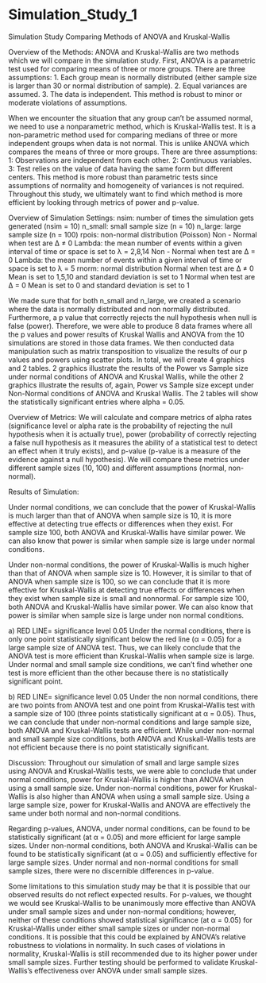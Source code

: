 # Simulation_Study_1

Simulation Study Comparing Methods of ANOVA and Kruskal-Wallis 

Overview of the Methods:
ANOVA and Kruskal-Wallis are two methods which we will compare in the simulation study.  First, ANOVA is a parametric test used for comparing means of three or more groups. There are three assumptions: 1. Each group mean is normally distributed (either sample size is larger than 30 or normal distribution of sample). 2. Equal variances are assumed. 3. The data is independent. This method is robust to minor or moderate violations of assumptions.

When we encounter the situation that any group can’t be assumed normal, we need to use a nonparametric method, which is Kruskal-Wallis test. It is a non-parametric method used for comparing medians of three or more independent groups when data is not normal. This is unlike ANOVA which compares the means of three or more groups. There are three assumptions: 1: Observations are independent from each other. 2: Continuous variables. 3: Test relies on the value of data having the same form but different centers. This method is more robust than parametric tests since assumptions of normality and homogeneity of variances is not required. Throughout this study, we ultimately want to find which method is more efficient by looking through metrics of power and p-value.

Overview of Simulation Settings:
nsim: number of times the simulation gets generated (nsim = 10)
n_small: small sample size (n = 10)
n_large: large sample size (n = 100)
rpois: non-normal distribution (Poisson)
Non - Normal when test are Δ ≠ 0
Lambda: the mean number of events within a given interval of time or space is set to λ = 2,8,14
Non - Normal when test are Δ = 0
Lambda: the mean number of events within a given interval of time or space is set to λ = 5
rnorm: normal distribution 
Normal when test are Δ ≠ 0
Mean is set to 1,5,10 and standard deviation is set to 1
Normal when test are Δ = 0
Mean is set to 0 and standard deviation is set to 1

We made sure that for both n_small and n_large, we created a scenario where the data is normally distributed and non normally distributed. Furthermore, a p value that correctly rejects the null hypothesis when null is false (power). Therefore, we were able to produce 8 data frames where all the p values and power results of Kruskal Wallis and ANOVA from the 10 simulations are stored in those data frames. We then conducted data manipulation such as matrix transposition to visualize the results of our p values and powers using scatter plots. In total, we will create 4 graphics and 2 tables. 2 graphics illustrate the results of the Power vs Sample size under normal conditions of ANOVA and Kruskal Wallis, while the other 2 graphics illustrate the results of, again, Power vs Sample size except under Non-Normal conditions of ANOVA and Kruskal Wallis. The 2 tables will show the statistically significant entries where alpha = 0.05.

Overview of Metrics:
We will calculate and compare metrics of alpha rates (significance level or alpha rate is the probability of rejecting the null hypothesis when it is actually true), power (probability of correctly rejecting a false null hypothesis as it measures the ability of a statistical test to detect an effect when it truly exists), and p-value (p-value is a measure of the evidence against a null hypothesis). We will compare these metrics under different sample sizes (10, 100) and different assumptions (normal, non-normal).


Results of Simulation:

Under normal conditions, we can conclude that the power of Kruskal-Wallis is much larger than that of ANOVA when sample size is 10, it is more effective at detecting true effects or differences when they exist. For sample size 100, both ANOVA and Kruskal-Wallis have similar power. We can also know that power is similar when sample size is large under normal conditions. 

Under non-normal conditions, the power of Kruskal-Wallis is much higher than that of ANOVA when sample size is 10. However, it is similar to that of ANOVA when sample size is 100, so we can conclude that it is more effective for Kruskal-Wallis at detecting true effects or differences when they exist when sample size is small and nonnormal. For sample size 100, both ANOVA and Kruskal-Wallis have similar power. We can also know that power is similar when sample size is large under non normal conditions.

a) RED LINE= significance level 0.05
Under the normal conditions, there is only one point statistically significant below the red line (α = 0.05) for a large sample size of ANOVA test. Thus, we can likely conclude that the ANOVA test is more efficient than Kruskal-Wallis when sample size is large. Under normal and small sample size conditions, we can’t find whether one test is more efficient than the other because there is no statistically significant point. 



b) RED LINE= significance level 0.05
Under the non normal conditions, there are two points from ANOVA test and one point from Kruskal-Wallis test with a sample size of 100 (three points statistically significant at α = 0.05). Thus, we can conclude that under non-normal conditions and large sample size, both ANOVA and Kruskal-Wallis tests are efficient. While under non-normal and small sample size conditions, both ANOVA and Kruskall-Wallis tests are not efficient because there is no point statistically significant.



Discussion:
Throughout our simulation of small and large sample sizes using ANOVA and Kruskal-Wallis tests, we were able to conclude that under normal conditions, power for Kruskal-Wallis is higher than ANOVA when using a small sample size. Under non-normal conditions, power for Kruskal-Wallis is also higher than ANOVA when using a small sample size. Using a large sample size, power for Kruskal-Wallis and ANOVA are effectively the same under both normal and non-normal conditions.	

Regarding p-values, ANOVA, under normal conditions, can be found to be statistically significant (at α = 0.05) and more efficient for large sample sizes. Under non-normal conditions, both ANOVA and Kruskal-Wallis can be found to be statistically significant (at α = 0.05) and sufficiently effective for large sample sizes. Under normal and non-normal conditions for small sample sizes, there were no discernible differences in p-value.

Some limitations to this simulation study may be that it is possible that our observed results do not reflect expected results. For p-values, we thought we would see Kruskal-Wallis to be unanimously more effective than ANOVA under small sample sizes and under non-normal conditions; however, neither of these conditions showed statistical significance (at α = 0.05) for Kruskal-Wallis under either small sample sizes or under non-normal conditions. It is possible that this could be explained by ANOVA’s relative robustness to violations in normality. In such cases of violations in normality, Kruskal-Wallis is still recommended due to its higher power under small sample sizes. Further testing should be performed to validate Kruskal-Wallis’s effectiveness over ANOVA under small sample sizes.







